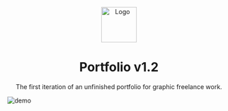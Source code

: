 <div id="top"></div>

<br />
<div align="center">
  <a href="https://github.com/shocquu/portfolio-v1">
    <img src="https://user-images.githubusercontent.com/53997424/155155851-8cd485a1-5d89-46d9-9226-e1fc9fc5d234.svg" alt="Logo" width="80" height="80">
  </a>
  <h1 align="center">Portfolio v1.2</h3>
  <p align="center">
    The first iteration of an unfinished portfolio for graphic freelance work.
  </p>
</div>

![demo](https://user-images.githubusercontent.com/53997424/159157001-d00d6006-7312-4ca0-ad06-204c2d126894.png)
